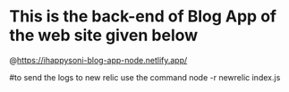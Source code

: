 # This is the back-end of Blog App of the web site given below
@https://ihappysoni-blog-app-node.netlify.app/

#to send the logs to new relic use the command
node -r newrelic index.js
